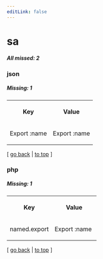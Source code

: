 ```yaml
---
editLink: false
---
```


# sa

##### All missed: 2


### json

##### Missing: 1

<table width="100%">
<tr><th width="50%">

Key

</th><th width="50%">

Value

</th></tr>
<tr><td width="50%">

Export :name

</td><td width="50%">

Export :name

</td></tr>
</table>

[ [go back](../status.md) | [to top](#) ]



### php

##### Missing: 1

<table width="100%">
<tr><th width="50%">

Key

</th><th width="50%">

Value

</th></tr>
<tr><td width="50%">

named.export

</td><td width="50%">

Export :name

</td></tr>
</table>

[ [go back](../status.md) | [to top](#) ]


